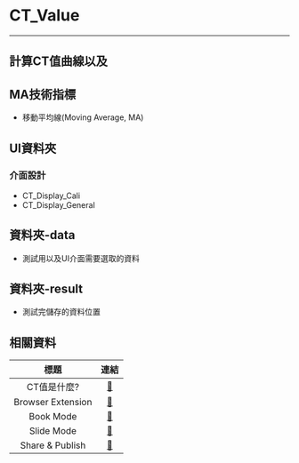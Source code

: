 # CT_Value
---
## 計算CT值曲線以及
## MA技術指標
- 移動平均線(Moving Average, MA)

## UI資料夾
### 介面設計
  - CT_Display_Cali
  - CT_Display_General
## 資料夾-data
- 測試用以及UI介面需要選取的資料
## 資料夾-result
- 測試完儲存的資料位置
## 相關資料


|        標題         |           連結            |
|:-----------------:|:-----------------------:|
|      CT值是什麼?      |    [:link:][CT值是什麼?]    |
| Browser Extension |   [:link:][HackMD-it]   |
|     Book Mode     |   [:link:][Book-mode]   |
|    Slide Mode     |  [:link:][Slide-mode]   | 
|  Share & Publish  | [:link:][Share-Publish] |

[CT值是什麼?]: https://tw.news.yahoo.com/ct%E5%80%BC%E6%98%AF%E4%BB%80%E9%BA%BC-ct%E5%80%BC%E6%98%AF%E8%B6%8A%E4%BD%8E%E8%B6%8A%E5%A5%BD%E5%97%8E-cycle-threshold-value-102152444.html
[HackMD-it]: https://hackmd.io/c/tutorials/%2Fs%2Fhackmd-it
[Book-mode]: https://hackmd.io/c/tutorials/%2Fs%2Fhow-to-create-book
[Slide-mode]: https://hackmd.io/c/tutorials/%2Fs%2Fhow-to-create-slide-deck
[Share-Publish]: https://hackmd.io/c/tutorials/%2Fs%2Fhow-to-publish-note